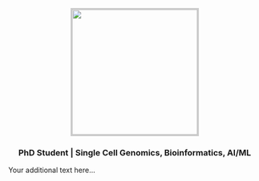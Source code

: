 <p align="center">
  <img src="https://github.com/user-attachments/assets/ab0d3d2b-71d6-4b52-8b6e-e1912d6088e7" width="250" height="250" style="border: 3px solid #ccc; object-fit: cover; margin-right: 20px; display: block; margin-left: auto; margin-right: auto;">
</p>

<h3 align="center">PhD Student | Single Cell Genomics, Bioinformatics, AI/ML</h3>

Your additional text here...
